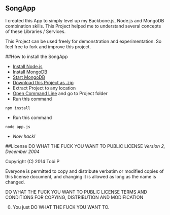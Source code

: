 SongApp
-------

I created this App to simply level up my Backbone.js, Node.js and MongoDB combination skills.
This Project helped me to understand several concepts of these Libraries / Services.

This Project can be used freely for demonstration and experimentation. So feel free to fork and improve this project.

##How to install the SongApp
* [Install Node.js](http://nodejs.org/)
* [Install MongoDB](http://docs.mongodb.org/manual/tutorial/install-mongodb-on-windows/)
* [Start MongoDB](http://docs.mongodb.org/manual/tutorial/install-mongodb-on-windows/#start-mongodb)
* [Download this Project as .zip](https://github.com/tobipch/SongApp/archive/master.zip)
* Extract Project to any location
* [Open Command Line](http://www.bleepingcomputer.com/tutorials/windows-command-prompt-introduction/) and go to Project folder
* Run this command 
```
npm install
```
* Run this command 
```
node app.js
```
* *Now hack!*

##License
DO WHAT THE FUCK YOU WANT TO PUBLIC LICENSE 
*Version 2, December 2004*

Copyright (C) 2014 Tobi P 

Everyone is permitted to copy and distribute verbatim or modified 
copies of this license document, and changing it is allowed as long 
as the name is changed. 

DO WHAT THE FUCK YOU WANT TO PUBLIC LICENSE 
TERMS AND CONDITIONS FOR COPYING, DISTRIBUTION AND MODIFICATION 

0. You just DO WHAT THE FUCK YOU WANT TO.